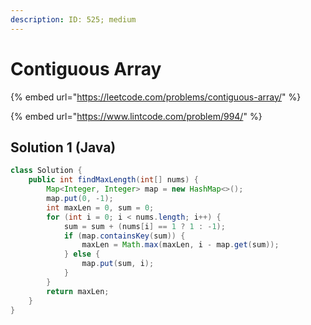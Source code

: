 ```yaml
---
description: ID: 525; medium
---
```

# Contiguous Array

{% embed url="https://leetcode.com/problems/contiguous-array/" %}

{% embed url="https://www.lintcode.com/problem/994/" %}

## Solution 1 (Java)

```java
class Solution {
    public int findMaxLength(int[] nums) {
        Map<Integer, Integer> map = new HashMap<>();
        map.put(0, -1);
        int maxLen = 0, sum = 0;
        for (int i = 0; i < nums.length; i++) {
            sum = sum + (nums[i] == 1 ? 1 : -1);
            if (map.containsKey(sum)) {
                maxLen = Math.max(maxLen, i - map.get(sum));
            } else {
                map.put(sum, i);
            }
        }
        return maxLen;
    }
}
```
